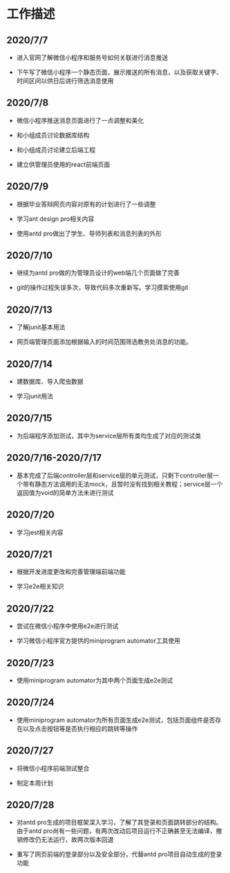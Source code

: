 # 工作描述

## 2020/7/7

- 进入官网了解微信小程序和服务号如何关联进行消息推送

- 下午写了微信小程序一个静态页面，展示推送的所有消息，以及获取关键字、时间区间以供日后进行筛选消息使用

## 2020/7/8

- 微信小程序推送消息页面进行了一点调整和美化

- 和小组成员讨论数据库结构

- 和小组成员讨论建立后端工程

- 建立供管理员使用的react前端页面

## 2020/7/9

- 根据毕业答辩网页内容对原有的计划进行了一些调整

- 学习ant design pro相关内容

- 使用antd pro做出了学生、导师列表和消息列表的外形

## 2020/7/10

- 继续为antd pro做的为管理员设计的web端几个页面做了完善

- git的操作过程失误多次，导致代码多次重新写。学习摸索使用git

## 2020/7/13

- 了解junit基本用法

- 网页端管理页面添加根据输入的时间范围筛选教务处消息的功能。

## 2020/7/14

- 建数据库、导入爬虫数据

- 学习junit用法

## 2020/7/15

- 为后端程序添加测试，其中为service层所有类均生成了对应的测试类

## 2020/7/16-2020/7/17

- 基本完成了后端controller层和service层的单元测试，只剩下controller层一个带有静态方法调用的无法mock，且暂时没有找到相关教程；service层一个返回值为void的简单方法未进行测试

## 2020/7/20

- 学习jest相关内容

## 2020/7/21

- 根据开发进度更改和完善管理端前端功能

- 学习e2e相关知识

## 2020/7/22

- 尝试在微信小程序中使用e2e进行测试

- 学习微信小程序官方提供的miniprogram automator工具使用

## 2020/7/23

- 使用miniprogram automator为其中两个页面生成e2e测试

## 2020/7/24

- 使用miniprogram automator为所有页面生成e2e测试，包括页面组件是否存在以及点击按钮等是否执行相应的跳转等操作

## 2020/7/27

- 将微信小程序前端测试整合

- 制定本周计划

## 2020/7/28

- 对antd pro生成的项目框架深入学习，了解了其登录和页面跳转部分的结构。由于antd pro尚有一些问题，有两次改动后项目运行不正确甚至无法编译，撤销修改仍无法运行，故两次版本回退

- 重写了网页前端的登录部分以及安全部分，代替antd pro项目自动生成的登录功能
